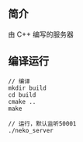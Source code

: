 ## 简介
由 C++ 编写的服务器
## 编译运行
```
// 编译
mkdir build
cd build
cmake ..
make

// 运行，默认监听50001
./neko_server
```